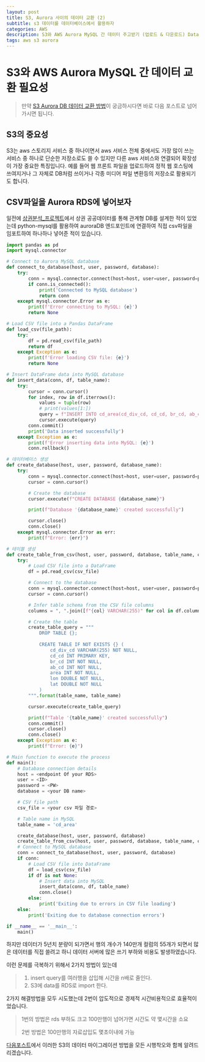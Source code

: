 ```yaml
---
layout: post
title: S3, Aurora 사이의 데이터 교환 (2)
subtitle: s3 데이터를 데이터베이스에서 활용하자
categories: AWS
description: S3와 AWS Aurora MySQL 간 데이터 주고받기 (업로드 & 다운로드) Data exchange between S3 and Aurora
tags: aws s3 aurora
---
```


# S3와 AWS Aurora MySQL 간 데이터 교환 필요성

>만약 [S3 Aurora DB 데이터 교환 방법](https://code-y-learner.github.io/python/2024/02/13/static_data_VS_Dynamic_data.html)이 궁금하시다면 바로 다음 포스트로 넘어가시면 됩니다.

## S3의 중요성

S3는 aws 스토리지 서비스 중 하나이면서 aws 서비스 전체 중에서도 가장 많이 쓰는 서비스 중 하나로 단순한 저장소로도 쓸 수 있지만 다른 aws 서비스와 연결되어 확장성이 가장 중요한 특징입니다. 예를 들어 웹 프론트 파일을 업로드하여 정적 웹 호스팅에 쓰여지거나 그 자체로 DB처럼 쓰이거나 각종 미디어 파일 변환등의 저장소로 활용되기도 합니다.

## CSV파일을 Aurora RDS에 넣어보자

일전에 [상권분석_프로젝트](https://code-y-learner.github.io/python/2024/02/13/static_data_VS_Dynamic_data.html)에서 상권 공공데이터를 통해 관계형 DB를 설계한 적이 있었는데 python-mysql를 활용하여 auroraDB 엔드포인트에 연결하여 직접 csv파일을 임포트하여 하나하나 넣어준 적이 있습니다.

```python
import pandas as pd
import mysql.connector

# Connect to Aurora MySQL database
def connect_to_database(host, user, password, database):
    try:
        conn = mysql.connector.connect(host=host, user=user, password=password, database=database)
        if conn.is_connected():
            print('Connected to MySQL database')
            return conn
    except mysql.connector.Error as e:
        print(f'Error connecting to MySQL: {e}')
        return None

# Load CSV file into a Pandas DataFrame
def load_csv(file_path):
    try:
        df = pd.read_csv(file_path)
        return df
    except Exception as e:
        print(f'Error loading CSV file: {e}')
        return None

# Insert DataFrame data into MySQL database
def insert_data(conn, df, table_name):
    try:
        cursor = conn.cursor()
        for index, row in df.iterrows():
            values = tuple(row)
            # print(values[1:])
            query = f"INSERT INTO cd_area(cd_div_cd, cd_cd, br_cd, ab_cd, area, lon, lat) VALUES {values[1:]}"
            cursor.execute(query)
        conn.commit()
        print('Data inserted successfully')
    except Exception as e:
        print(f'Error inserting data into MySQL: {e}')
        conn.rollback()

# 데이터베이스 생성
def create_database(host, user, password, database_name):
    try:
        conn = mysql.connector.connect(host=host, user=user, password=password)
        cursor = conn.cursor()

        # Create the database
        cursor.execute(f"CREATE DATABASE {database_name}")

        print(f"Database '{database_name}' created successfully")

        cursor.close()
        conn.close()
    except mysql.connector.Error as err:
        print(f"Error: {err}")

# 테이블 생성
def create_table_from_csv(host, user, password, database, table_name, csv_file):
    try:
        # Load CSV file into a DataFrame
        df = pd.read_csv(csv_file)

        # Connect to the database
        conn = mysql.connector.connect(host=host, user=user, password=password, database=database)
        cursor = conn.cursor()

        # Infer table schema from the CSV file columns
        columns = ", ".join([f"{col} VARCHAR(255)" for col in df.columns])

        # Create the table
        create_table_query = """
            DROP TABLE {};
            
            CREATE TABLE IF NOT EXISTS {} (
                cd_div_cd VARCHAR(255) NOT NULL,
                cd_cd INT PRIMARY KEY,
                br_cd INT NOT NULL,
                ab_cd INT NOT NULL,
                area INT NOT NULL,
                lon DOUBLE NOT NULL,
                lat DOUBLE NOT NULL
            )
        """.format(table_name, table_name)

        cursor.execute(create_table_query)

        print(f"Table '{table_name}' created successfully")
        conn.commit()
        cursor.close()
        conn.close()
    except Exception as e:
        print(f"Error: {e}")

# Main function to execute the process
def main():
    # Database connection details
    host = <endpoint Of your RDS>
    user = <ID>
    password = <PW>
    database = <your DB name>

    # CSV file path
    csv_file = <your csv 파일 경로>

    # Table name in MySQL
    table_name = 'cd_area'

    create_database(host, user, password, database)
    create_table_from_csv(host, user, password, database, table_name, csv_file)
    # Connect to MySQL database
    conn = connect_to_database(host, user, password, database)
    if conn:
        # Load CSV file into DataFrame
        df = load_csv(csv_file)
        if df is not None:
            # Insert data into MySQL
            insert_data(conn, df, table_name)
            conn.close()
        else:
            print('Exiting due to errors in CSV file loading')
    else:
        print('Exiting due to database connection errors')

if __name__ == '__main__':
    main()
```

 하지만 데이터가 5년치 분량이 되가면서 행의 개수가 140만개 컬럼의 55개가 되면서 많은 데이터를 직접 쓸려고 하니 데이터 서버에 많은 쓰기 부하와 비용도 발생하였습니다.

 이런 문제를 극복하기 위해서 2가지 방법이 있는데
 > 1. insert query를 여러행을 삽입해 시간을 n배로 줄인다.
 > 2. S3에 data를 RDS로 import 한다.

2가지 해결방법을 모두 시도했는데 2번이 압도적으로 경제적 시간비용적으로 효율적이었습니다. 
> 1번의 방법은 rds 부하도 크고 100만행이 넘어가면 시간도 약 몇시간을 소요
>
>2번 방법은 100만행의 자료삽입도 몇초이내에 가능 

[다음포스트](https://code-y-learner.github.io/python/2024/02/13/static_data_VS_Dynamic_data.html)에서 이러한 S3의 데이터 마이그레이션 방법을 모든 시행착오와 함께 알려드리겠습니다.